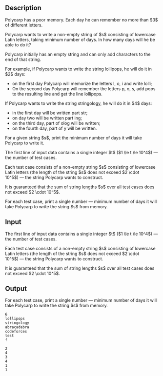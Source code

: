 ## Description

<div><p>Polycarp has a poor memory. Each day he can remember no more than $3$ of different letters. </p><p>Polycarp wants to write a non-empty string of $s$ consisting of lowercase Latin letters, taking <span class="tex-font-style-bf">minimum</span> number of days. In how many days will he be able to do it?</p><p>Polycarp initially has an empty string and can only add characters to the end of that string.</p><p>For example, if Polycarp wants to write the string <span class="tex-font-style-tt">lollipops</span>, he will do it in $2$ days: </p><ul> <li> on the first day Polycarp will memorize the letters <span class="tex-font-style-tt">l</span>, <span class="tex-font-style-tt">o</span>, <span class="tex-font-style-tt">i</span> and write <span class="tex-font-style-tt">lolli</span>; </li><li> On the second day Polycarp will remember the letters <span class="tex-font-style-tt">p</span>, <span class="tex-font-style-tt">o</span>, <span class="tex-font-style-tt">s</span>, add <span class="tex-font-style-tt">pops</span> to the resulting line and get the line <span class="tex-font-style-tt">lollipops</span>. </li></ul><p>If Polycarp wants to write the string <span class="tex-font-style-tt">stringology</span>, he will do it in $4$ days: </p><ul> <li> in the first day will be written part <span class="tex-font-style-tt">str</span>; </li><li> on day two will be written part <span class="tex-font-style-tt">ing</span>; </li><li> on the third day, part of <span class="tex-font-style-tt">olog</span> will be written; </li><li> on the fourth day, part of <span class="tex-font-style-tt">y</span> will be written. </li></ul><p>For a given string $s$, print the minimum number of days it will take Polycarp to write it.</p></div><div class="input-specification"><p>The first line of input data contains a single integer $t$ ($1 \le t \le 10^4$)&nbsp;— the number of test cases.</p><p>Each test case consists of a non-empty string $s$ consisting of lowercase Latin letters (the length of the string $s$ does not exceed $2 \cdot 10^5$)&nbsp;— the string Polycarp wants to construct.</p><p>It is guaranteed that the sum of string lengths $s$ over all test cases does not exceed $2 \cdot 10^5$.</p></div><div class="output-specification"><p>For each test case, print a single number&nbsp;— <span class="tex-font-style-bf">minimum</span> number of days it will take Polycarp to write the string $s$ from memory.</p></div>

## Input

<p>The first line of input data contains a single integer $t$ ($1 \le t \le 10^4$)&nbsp;— the number of test cases.</p><p>Each test case consists of a non-empty string $s$ consisting of lowercase Latin letters (the length of the string $s$ does not exceed $2 \cdot 10^5$)&nbsp;— the string Polycarp wants to construct.</p><p>It is guaranteed that the sum of string lengths $s$ over all test cases does not exceed $2 \cdot 10^5$.</p>

## Output

<p>For each test case, print a single number&nbsp;— <span class="tex-font-style-bf">minimum</span> number of days it will take Polycarp to write the string $s$ from memory.</p>





```input1|2,4,6
6
lollipops
stringology
abracadabra
codeforces
test
f
```




```output1
2
4
3
4
1
1
```


